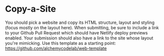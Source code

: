 # Copy-a-Site

You should pick a website and copy its HTML structure, layout and styling (focus mostly on the layout here). When submitting, be sure to include a link to your Github Pull Request which should have Netlify deploy previews enabled. Your submission should also have a link to the site whose layout you're mimicking. Use this template as a starting point: https://github.com/alchemycodelab/web-template

